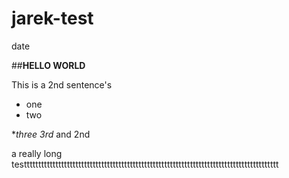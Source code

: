 # jarek-test

   date

##**HELLO WORLD**




This is a 2nd sentence's 

* one
* two 




**three 3rd* and 2nd

a really long testtttttttttttttttttttttttttttttttttttttttttttttttttttttttttttttttttttttttttttttttttttttttt

